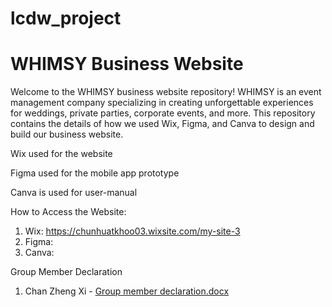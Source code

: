 # lcdw_project
# WHIMSY Business Website

Welcome to the WHIMSY business website repository! WHIMSY is an event management company specializing in creating unforgettable experiences for weddings, private parties, corporate events, and more. This repository contains the details of how we used Wix, Figma, and Canva to design and build our business website.

Wix used for the website

Figma used for the mobile app prototype

Canva is used for user-manual

How to Access the Website:
1. Wix:  https://chunhuatkhoo03.wixsite.com/my-site-3
2. Figma:
3. Canva:


Group Member Declaration 
1. Chan Zheng Xi - [Group member declaration.docx](https://github.com/user-attachments/files/15971552/Group.member.declaration.docx)
